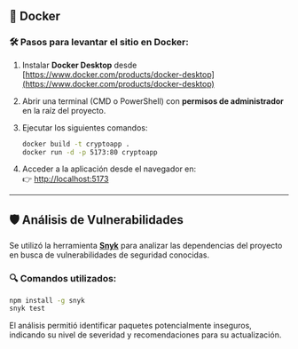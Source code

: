 ## 🚀 Docker

### 🛠️ Pasos para levantar el sitio en Docker:

1. Instalar **Docker Desktop** desde [https://www.docker.com/products/docker-desktop](https://www.docker.com/products/docker-desktop)
2. Abrir una terminal (CMD o PowerShell) con **permisos de administrador** en la raíz del proyecto.
3. Ejecutar los siguientes comandos:

   ```bash
   docker build -t cryptoapp .
   docker run -d -p 5173:80 cryptoapp
   ```

4. Acceder a la aplicación desde el navegador en:  
   👉 [http://localhost:5173](http://localhost:5173)

---

## 🛡️ Análisis de Vulnerabilidades

Se utilizó la herramienta **[Snyk](https://snyk.io/)** para analizar las dependencias del proyecto en busca de vulnerabilidades de seguridad conocidas.

### 🔍 Comandos utilizados:

```bash
npm install -g snyk
snyk test
```

El análisis permitió identificar paquetes potencialmente inseguros, indicando su nivel de severidad y recomendaciones para su actualización.
